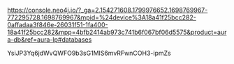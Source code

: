 https://console.neo4j.io/?_ga=2.154271608.1799976652.1698769967-772295728.1698769967&mpid=%24device%3A18a41f25bcc282-0affadaa3f846e-26031f51-1fa400-18a41f25bcc282&mpp=4bfb2414ab973c741b6f067bf06d5575&product=aura-db&ref=aura-lp#databases

YsiJP3Yq6jdWvQWFO9b3sG1MlS6mvRFwnCOH3-ipmZs
